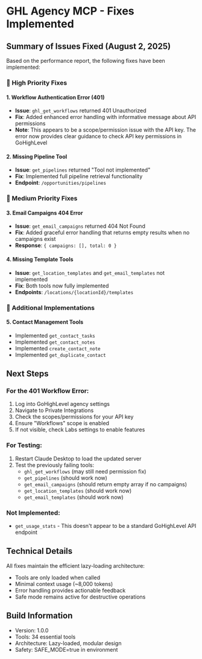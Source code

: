 # GHL Agency MCP - Fixes Implemented

## Summary of Issues Fixed (August 2, 2025)

Based on the performance report, the following fixes have been implemented:

### 🔧 High Priority Fixes

#### 1. **Workflow Authentication Error (401)**
- **Issue**: `ghl_get_workflows` returned 401 Unauthorized
- **Fix**: Added enhanced error handling with informative message about API permissions
- **Note**: This appears to be a scope/permission issue with the API key. The error now provides clear guidance to check API key permissions in GoHighLevel

#### 2. **Missing Pipeline Tool**
- **Issue**: `get_pipelines` returned "Tool not implemented"
- **Fix**: Implemented full pipeline retrieval functionality
- **Endpoint**: `/opportunities/pipelines`

### 🔧 Medium Priority Fixes

#### 3. **Email Campaigns 404 Error**
- **Issue**: `get_email_campaigns` returned 404 Not Found
- **Fix**: Added graceful error handling that returns empty results when no campaigns exist
- **Response**: `{ campaigns: [], total: 0 }`

#### 4. **Missing Template Tools**
- **Issue**: `get_location_templates` and `get_email_templates` not implemented
- **Fix**: Both tools now fully implemented
- **Endpoints**: `/locations/{locationId}/templates`

### 🔧 Additional Implementations

#### 5. **Contact Management Tools**
- Implemented `get_contact_tasks`
- Implemented `get_contact_notes`
- Implemented `create_contact_note`
- Implemented `get_duplicate_contact`

## Next Steps

### For the 401 Workflow Error:
1. Log into GoHighLevel agency settings
2. Navigate to Private Integrations
3. Check the scopes/permissions for your API key
4. Ensure "Workflows" scope is enabled
5. If not visible, check Labs settings to enable features

### For Testing:
1. Restart Claude Desktop to load the updated server
2. Test the previously failing tools:
   - `ghl_get_workflows` (may still need permission fix)
   - `get_pipelines` (should work now)
   - `get_email_campaigns` (should return empty array if no campaigns)
   - `get_location_templates` (should work now)
   - `get_email_templates` (should work now)

### Not Implemented:
- `get_usage_stats` - This doesn't appear to be a standard GoHighLevel API endpoint

## Technical Details

All fixes maintain the efficient lazy-loading architecture:
- Tools are only loaded when called
- Minimal context usage (~8,000 tokens)
- Error handling provides actionable feedback
- Safe mode remains active for destructive operations

## Build Information
- Version: 1.0.0
- Tools: 34 essential tools
- Architecture: Lazy-loaded, modular design
- Safety: SAFE_MODE=true in environment